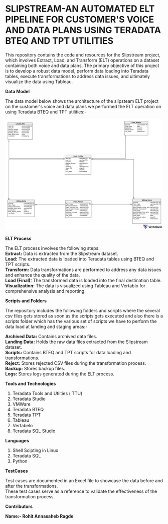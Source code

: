 # SLIPSTREAM-AN AUTOMATED ELT PIPELINE FOR CUSTOMER'S VOICE AND DATA PLANS USING TERADATA BTEQ AND TPT UTILITIES

This repository contains the code and resources for the Slipstream project, which involves Extract, Load, and Transform (ELT) operations on a dataset containing both voice and data plans. The primary objective of this project is to develop a robust data model, perform data loading into Teradata tables, execute transformations to address data issues, and ultimately visualize the data using Tableau.

**Data Model**

The data model below shows the architecture of the slipsteam ELT project on the customer's voice and data plans we performed the ELT operation on using Teradata BTEQ and TPT utilities:-

![Data Model](Final_Data_Model.png)

**ELT Process**

The ELT process involves the following steps:<br>
**Extract:** Data is extracted from the Slipstream dataset.<br>
**Load:** The extracted data is loaded into Teradata tables using BTEQ and TPT scripts.<br>
**Transform:** Data transformations are performed to address any data issues and enhance the quality of the data.<br>
**Load (Final):** The transformed data is loaded into the final destination table.<br>
**Visualization:** The data is visualized using Tableau and Vertablo for comprehensive analysis and reporting.

**Scripts and Folders**

The repository includes the following folders and scripts where the several csv files gets stored as soon as the scripts gets executed and also there is a scripts folder which has the various set of scripts we have to perform the data load at landing and staging areas:-<br>

**Archived Data:** Contains archived data files.<br>
**Landing Data:** Holds the raw data files extracted from the Slipstream dataset.<br>
**Scripts:** Contains BTEQ and TPT scripts for data loading and transformations.<br>
**Reject:** Stores rejected CSV files during the transformation process.<br>
**Backup:** Stores backup files.<br>
**Logs:** Stores logs generated during the ELT process.<br>

**Tools and Technologies**
1) Teradata Tools and Utiities ( TTU)<br>
2) Teradata Studio<br>
3) VMWare<br>
4) Teradata BTEQ<br>
5) Teradata TPT<br>
6) Tableau<br>
7) Vertabelo<br>
8) Teradata SQL Studio

**Languages**
1) Shell Scipting in Linux
2) Teradata SQL
3) Python

**TestCases**

Test cases are documented in an Excel file to showcase the data before and after the transformations.<br>
These test cases serve as a reference to validate the effectiveness of the transformation process.<br>

**Contributors**

**Name:- Rohit Annasaheb Ragde**










